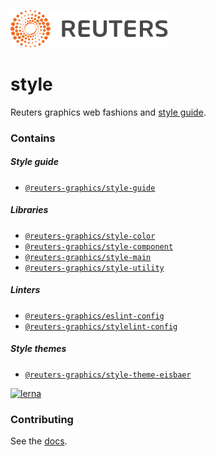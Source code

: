 ![](badge.svg)

# style

Reuters graphics web fashions and [style guide](https://reuters-graphics.github.io/style/).

### Contains

##### Style guide
- [`@reuters-graphics/style-guide`](https://github.com/reuters-graphics/style/tree/master/packages/guide)

##### Libraries
- [`@reuters-graphics/style-color`](https://github.com/reuters-graphics/style/tree/master/packages/color)
- [`@reuters-graphics/style-component`](https://github.com/reuters-graphics/style/tree/master/packages/component)
- [`@reuters-graphics/style-main`](https://github.com/reuters-graphics/style/tree/master/packages/main)
- [`@reuters-graphics/style-utility`](https://github.com/reuters-graphics/style/tree/master/packages/utility)

##### Linters
- [`@reuters-graphics/eslint-config`](https://github.com/reuters-graphics/style/tree/master/packages/eslint-config)
- [`@reuters-graphics/stylelint-config`](https://github.com/reuters-graphics/style/tree/master/packages/stylelint-config)

##### Style themes
- [`@reuters-graphics/style-theme-eisbaer`](https://github.com/reuters-graphics/style/tree/master/packages/theme-eisbaer)


[![lerna](https://img.shields.io/badge/maintained%20with-lerna-cc00ff.svg)](https://lerna.js.org/)

### Contributing

See the [docs](CONTRIBUTING.md).
